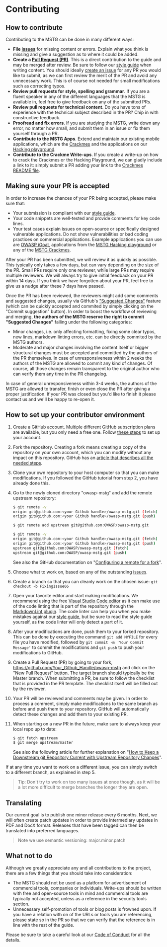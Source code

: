 # Contributing

## How to contribute

Contributing to the MSTG can be done in many different ways:

- **File [issues](https://github.com/OWASP/owasp-mstg/issues "MSTG Issues")** for missing content or errors. Explain what you think is missing and give a suggestion as to where it could be added.
- **Create a [Pull Request (PR)](https://github.com/OWASP/owasp-mstg/pulls "Create a pull request")**. This is a direct contribution to the guide and may be merged after review. Be sure to follow our [style guide](https://github.com/OWASP/owasp-mstg/blob/master/style_guide.md "MSTG Style Guide") when writing content. You should ideally [create an issue](https://github.com/OWASP/owasp-mstg/issues "MSTG Issues") for any PR you would like to submit, as we can first review the merit of the PR and avoid any unnecessary work. This is of course not needed for small modifications such as correcting typos.
- **Review pull requests for style, spelling and grammar**. If you are a fluent speaker in any of the different languages that the MSTG is available in, feel free to give feedback on any of the submitted PRs.
- **Review pull requests for technical content**. Do you have tons of experience with the technical subject described in the PR? Chip in with constructive feedback.
- **Proofread and fix errors**. If you are studying the MSTG, write down any error, no matter how small, and submit them in an issue or fix them yourself through a PR.
- **Contribute to the MSTG Apps**. Extend and maintain our existing mobile applications, which are the [Crackmes](https://github.com/OWASP/owasp-mstg/tree/master/Crackmes "MSTG Crackmes") and the applications on our [Hacking playground](https://github.com/OWASP/MSTG-Hacking-Playground "MSTG Hacking Playground").
- **Contribute to the Crackme Write-ups**. If you create a write-up on how to crack the Crackmes or the Hacking Playground, we can gladly include a link to it: simply submit a PR adding your link to the [Crackmes README file](https://github.com/OWASP/owasp-mstg/tree/master/Crackmes).

## Making sure your PR is accepted

In order to increase the chances of your PR being accepted, please make sure that:

- Your submission is compliant with our [style guide](https://github.com/OWASP/owasp-mstg/blob/master/style_guide.md "MSTG Style Guide").
- Your code snippets are well-tested and provide comments for key code lines.
- Your test cases explain issues on open-source or specifically designed vulnerable applications. Do not show vulnerabilities or bad coding practices on commercial applications. Example applications you can use are [OWASP iGoat](https://www.owasp.org/index.php/OWASP_iGoat_Tool_Project "OWASP iGoat"), applications from the [MSTG Hacking playground](https://github.com/OWASP/MSTG-Hacking-Playground "MSTG Hacking Playground") or any of the [MSTG Crackmes](https://github.com/OWASP/owasp-mstg/tree/master/Crackmes "MSTG Crackmes").

After your PR has been submitted, we will review it as quickly as possible. This typically only takes a few days, but can vary depending on the size of the PR. Small PRs require only one reviewer, while large PRs may require multiple reviewers. We will always try to give initial feedback on your PR within 14 days. If you think we have forgotten about your PR, feel free to give us a nudge after these 7 days have passed.

Once the PR has been reviewed, the reviewers might add some comments and suggested changes, usually via GitHub's ["Suggested Changes"](https://docs.github.com/en/github/collaborating-with-issues-and-pull-requests/incorporating-feedback-in-your-pull-request "Applying suggested changes") feature (which can be quickly accepted and commited by simply clicking on the "Commit suggestion" button). In order to boost the workflow of reviewing and merging, **the authors of the MSTG reserve the right to commit "Suggested Changes"** falling under the following categories:

- Minor changes, i.e. only affecting formatting, fixing some clear typos, new lines, markdown linting errors, etc. can be directly commited by the MSTG authors.
- Moderate and major changes involving the content itself or bigger structural changes must be accepted and committed by the authors of the PR themselves. In case of unresponsiveness within 2 weeks the authors of the MSTG are allowed to commit any kind of changes.
Of course, all those changes remain transparent to the original author who can verify them any time in the PR changelog.

In case of general unresponsiveness within 3-4 weeks, the authors of the MSTG are allowed to transfer, finish or even close the PR after giving a proper justification. If your PR was closed but you'd like to finish it please contact us and we'll be happy to re-open it.

## How to set up your contributor environment

1. Create a GitHub account. Multiple different GitHub subscription plans are available, but you only need a free one. Follow [these steps](https://help.github.com/en/articles/signing-up-for-a-new-github-account "Signing up for a new GitHub account") to set up your account.
2. Fork the repository. Creating a fork means creating a copy of the repository on your own account, which you can modify without any impact on this repository. GitHub has an [article that describes all the needed steps](https://help.github.com/en/articles/fork-a-repo "Fork a repo").
3. Clone your own repository to your host computer so that you can make modifications. If you followed the GitHub tutorial from step 2, you have already done this.
4. Go to the newly cloned directory "owasp-mstg" and add the remote upstream repository:

    ```bash
    $ git remote -v
    origin git@github.com:<your Github handle>/owasp-mstg.git (fetch)
    origin git@github.com:<your Github handle>/owasp-mstg.git (push)

    $ git remote add upstream git@github.com:OWASP/owasp-mstg.git

    $ git remote -v
    origin git@github.com:<your Github handle>/owasp-mstg.git (fetch)
    origin git@github.com:<your Github handle>/owasp-mstg.git (push)
    upstream git@github.com:OWASP/owasp-mstg.git (fetch)
    upstream git@github.com:OWASP/owasp-mstg.git (push)
    ```

    See also the GitHub documentation on "[Configuring a remote for a fork](https://help.github.com/en/articles/configuring-a-remote-for-a-fork "Configuring a remote for a fork")".
5. Choose what to work on, based on any of the outstanding [issues](https://github.com/OWASP/owasp-mstg/issues "MSTG Issues").
6. Create a branch so that you can cleanly work on the chosen issue: `git checkout -b FixingIssue66`
7. Open your favorite editor and start making modifications. We recommend using the free [Visual Studio Code editor](https://code.visualstudio.com "Visual Studio Code") as it can make use of the code linting that is part of the repository through the [MarkdownLint plugin](https://github.com/DavidAnson/vscode-markdownlint#install "MarkdownLint plugin"). The code linter can help you when you make mistakes against our [style guide](https://github.com/OWASP/owasp-mstg/blob/master/style_guide.md "MSTG Style Guide"), but be sure to read the style guide yourself, as the code linter will only detect a part of it.
8. After your modifications are done, push them to your forked repository. This can be done by executing the command `git add MYFILE` for every file you have modified, followed by `git commit -m 'Your Commit Message'` to commit the modifications and `git push` to push your modifications to GitHub.
9. Create a Pull Request (PR) by going to your fork, <https://github.com/Your_Github_Handle/owasp-mstg> and click on the "New Pull Request" button. The target branch should typically be the Master branch. When submitting a PR, be sure to follow the checklist that is provided in the PR template. The checklist itself will be filled out by the reviewer.
10. Your PR will be reviewed and comments may be given. In order to process a comment, simply make modifications to the same branch as before and push them to your repository. GitHub will automatically detect these changes and add them to your existing PR.
11. When starting on a new PR in the future, make sure to always keep your local repo up to date:

    ```bash
    $ git fetch upstream
    $ git merge upstream/master
    ```

    See also the following article for further explanation on "[How to Keep a Downstream git Repository Current with Upstream Repository Changes](https://medium.com/sweetmeat/how-to-keep-a-downstream-git-repository-current-with-upstream-repository-changes-10b76fad6d97 "How to Keep a Downstream git Repository Current with Upstream Repository Changes")".

If at any time you want to work on a different issue, you can simply switch to a different branch, as explained in step 5.

> Tip: Don't try to work on too many issues at once though, as it will be a lot more difficult to merge branches the longer they are open.

## Translating

Our current goal is to publish one minor release every 6 months. Next, we will often create patch updates in order to provide intermediary updates in PDF and DocX format. Releases that have been tagged can then be translated into preferred languages.

> Note we use semantic versioning: major.minor.patch

## What not to do

Although we greatly appreciate any and all contributions to the project, there are a few things that you should take into consideration:

- The MSTG should not be used as a platform for advertisement of commercial tools, companies or individuals. Write-ups should be written with free and open-source tools in mind and commercial tools are typically not accepted, unless as a reference in the security tools section.
- Unnecessary self-promotion of tools or blog posts is frowned upon. If you have a relation with on of the URLs or tools you are referencing, please state so in the PR so that we can verify that the reference is in line with the rest of the guide.

Please be sure to take a careful look at our [Code of Conduct](https://github.com/OWASP/owasp-mstg/blob/master/CODE_OF_CONDUCT.md "Code of Conduct") for all the details.
